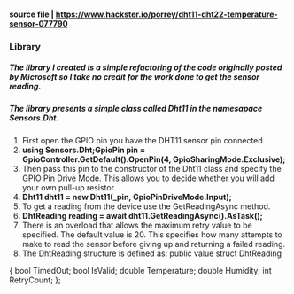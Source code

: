 #### source file | https://www.hackster.io/porrey/dht11-dht22-temperature-sensor-077790

### Library
##### The library I created is a simple refactoring of the code originally posted by Microsoft so I take no credit for the work done to get the sensor reading.

##### The library presents a simple class called Dht11 in the namesapace Sensors.Dht. 

1. First open the GPIO pin you have the DHT11 sensor pin connected.
1. **using Sensors.Dht;GpioPin pin = GpioController.GetDefault().OpenPin(4, GpioSharingMode.Exclusive);**
1. Then pass this pin to the constructor of the Dht11 class and specify the GPIO Pin Drive Mode. This allows you to decide whether you will add your own pull-up resistor.
1. **Dht11 dht11 = new Dht11(_pin, GpioPinDriveMode.Input);**
1. To get a reading from the device use the GetReadingAsync method.
1. **DhtReading reading = await dht11.GetReadingAsync().AsTask();**
1. There is an overload that allows the maximum retry value to be specified. The default value is 20. This specifies how many attempts to make to read the sensor before giving up and returning a failed reading.
1. The DhtReading structure is defined as:
public value struct DhtReading

{
  bool TimedOut;
  bool IsValid;
  double Temperature;
  double Humidity;
  int RetryCount;
};
